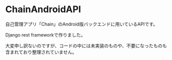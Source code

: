 # ChainAndroidAPI

自己管理アプリ「Chain」のAndroid版バックエンドに用いているAPIです。

Django rest frameworkで作りました。

大変申し訳ないのですが、コードの中には未実装のものや、不要になったものも含まれており整理されていません。
